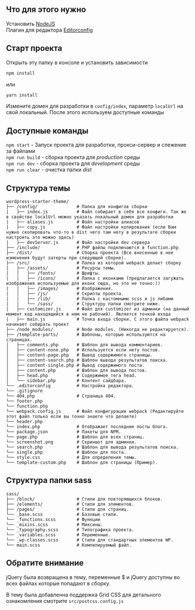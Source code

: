 ## Что для этого нужно

Установить [NodeJS](https://nodejs.org/en/)  
Плагин для редактора [Editorconfig](http://editorconfig.org)  

## Старт проекта

Открыть эту папку в консоле и установить зависимости  

```bash
npm install
```
 или
```bash
yarn install
```
Измените домен для разработки в `config/index`, параметр `localUrl` на свой локальный.
После этого используем доступные команды

## Доступные команды

`npm start` - Запуск проекта для разработки, прокси-сервер и слежение за файлами  
`npm run build` - сборка проекта для _production_  среды  
`npm run dev` - сборка проекта для _development_ среды  
`npm run clear` - очистка папки _dist_

## Структура темы

```
wordpress-starter-theme/  
├── /config/               # Папка для конфигов сборки
|   ├── index.js           # Файл собирает в себя все конфиги. Так же в свойстве localUrl можно указать локальный домен для разработки    
|   ├── aliases.js         # Файл настройки алиасов
|   ├── copy.js            # Файл настройки копирования (если Вам нужно скопировать что-то в dist чего там нету в результате сборки настроить это можно здесь)
|   ├── devServer.js       # Файл настройки dev сервера
├── /include/              # PHP файлы подключаются в function.php
├── /dist/                 # Сборка проекта (Все внесенные в нее изменения будут затерты при следующей сборке).
├── /src/                  # Папка из которой webpack делает сборку
|   ├── /assets/           # Ресурсы темы.
|   │   ├── /fonts/        # Шрифты.
|   |   ├── /icons/        # Папка с иконками (предлагается загужать изображения используемые для иконк сюда, но это не точно:))
|   │   ├── /images/       # Изображения.
|   │   ├── /js/           # Скрипты проекта.
|   |   ├── /lib/          # Папка с кастомными scss и js либами
|   │   └── /sass/         # Структуру папки смотрите ниже.
|   ├── customizer.js      # Файл для customizer из админки (на данный момент код находящийся в нем не рабочий). Является точкой входа
|   ├── main.js            # Точка входа сборки. С этого файла webpack начинает собирать проект
├── /node_modules/         # Node modules. (Никогда не редактируется).
├── /template-parts/       # Шаблоны, которые используются на страницах.
│   ├── comments.php       # Шаблон для вывода комментариев.
│   ├── content-none.php   # Используется если нету постов.
│   ├── content-page.php   # Вывод содержимого страницы.
│   ├── content-search.php # Шаблон вывода результатов поиска.
│   ├── content-single.php # Вывод содержимого поста.
│   ├── content.php        # Шаблон для вывода постов.
│   ├── head.php           # Содержимое тега head.
│   └── sidebar.php        # Контент сайдбара.
└── .editorconfig          # Настройка редактора.
└── .gitignore
└── 404.php                # Страница 404.
└── footer.php
└── function.php
└── webpack.config.js      # Файл конфигурации webpack (Редактируйте этот файл только если вы точно знаете что делаете)
└── header.php
└── index.php              # Отображает последние посты блога.
└── package.json           # Пакеты для NPM.
└── page.php               # Шаблон для всех страниц.
└── screenshot.png         # Скриншот для админки.
└── search.php             # Шаблон для вывода результатов поиска.
└── single.php             # Шаблон для поста.
└── style.css              # Для определения темы.
└── template-custom.php    # Шаблон для страницы (Пример).
```

## Структура папки sass

```
sass/
├── /block/                # Стили для повторяющихся блоков.
├── /elements/             # Стили для элементов.
├── /pages/                # Стили для страниц.
└── _base.scss             # Базовые стили.
└── _functions.scss        # Функции
└── _mixins.scss           # Миксины.
└── _typography.scss       # Типографика проекта.
└── _variables.scss        # Переменные.
└── _wp-classes.scss       # Стили для стандартных элементов WP.
└── main.scss              # Компилируемый файл.
```


## Обратите внимание
jQuery была возвращена в тему, переменные $ и jQuery доступны во всех файлах которые попадают в сборку.

В тему была добавленна поддержка Grid CSS для детального ознакомления смотрите `src/postcss.config.js`
